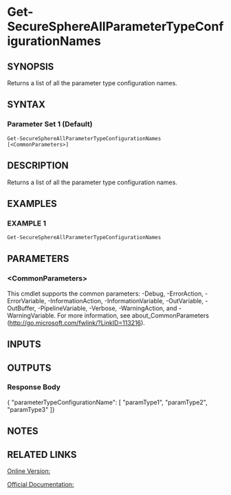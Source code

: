 ﻿# Get-SecureSphereAllParameterTypeConfigurationNames

## SYNOPSIS
Returns a list of all the parameter type configuration names.

## SYNTAX

### Parameter Set 1 (Default)
```
Get-SecureSphereAllParameterTypeConfigurationNames [<CommonParameters>]
```

## DESCRIPTION
Returns a list of all the parameter type configuration names.

## EXAMPLES

### EXAMPLE 1

```powershell
Get-SecureSphereAllParameterTypeConfigurationNames
```

## PARAMETERS

### \<CommonParameters\>
This cmdlet supports the common parameters: -Debug, -ErrorAction, -ErrorVariable, -InformationAction, -InformationVariable, -OutVariable, -OutBuffer, -PipelineVariable, -Verbose, -WarningAction, and -WarningVariable. For more information, see about_CommonParameters (http://go.microsoft.com/fwlink/?LinkID=113216).

## INPUTS

## OUTPUTS

### Response Body
{
"parameterTypeConfigurationName": [
"paramType1",
"paramType2",
"paramType3"
]}

## NOTES

## RELATED LINKS

[Online Version:](https://github.com/akshinmustafayev/SecureSpherePS/tree/master/Documentation)

[Official Documentation:](https://docs.imperva.com/bundle/v13.6-api-reference-guide/page/66840.htm)



